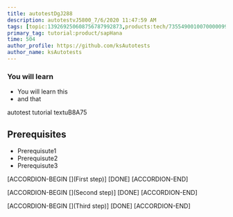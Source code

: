 ```yaml
---
title: autotestDgJ288
description: autotestvJ5800_7/6/2020 11:47:59 AM
tags: [topic:139269250608756787992873,products:tech/73554900100700000996,tutorial:experience/advanced]
primary_tag: tutorial:product/sapHana
time: 504
author_profile: https://github.com/ksAutotests
author_name: ksAutotests
---
```

### You will learn
- You will learn this
- and that

autotest tutorial textuB8A75

## Prerequisites
- Prerequisute1
- Prerequisute2
- Prerequisute3

[ACCORDION-BEGIN [](First step)]
[DONE]
[ACCORDION-END]

[ACCORDION-BEGIN [](Second step)]
[DONE]
[ACCORDION-END]

[ACCORDION-BEGIN [](Third step)]
[DONE]
[ACCORDION-END]

